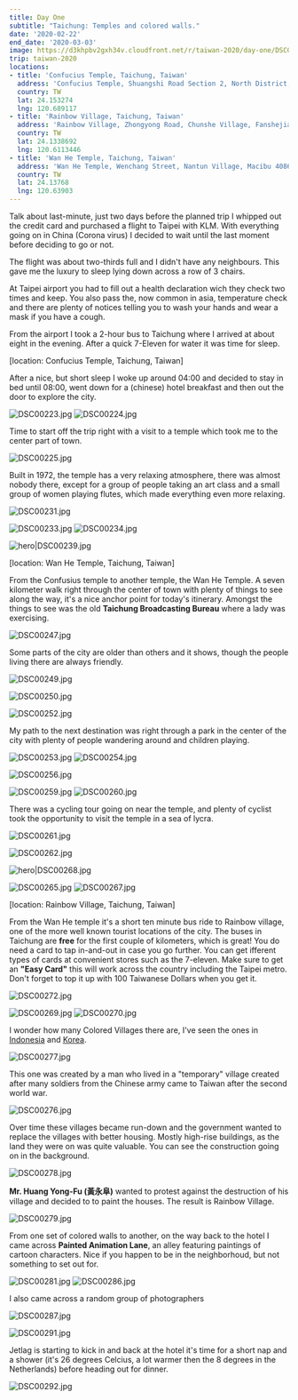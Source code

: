 ```yaml
---
title: Day One
subtitle: "Taichung: Temples and colored walls."
date: '2020-02-22'
end_date: '2020-03-03'
image: https://d3khpbv2gxh34v.cloudfront.net/r/taiwan-2020/day-one/DSC00276.jpg
trip: taiwan-2020
locations:
- title: 'Confucius Temple, Taichung, Taiwan'
  address: 'Confucius Temple, Shuangshi Road Section 2, North District, 404, Taiwan'
  country: TW
  lat: 24.153274
  lng: 120.689117
- title: 'Rainbow Village, Taichung, Taiwan'
  address: 'Rainbow Village, Zhongyong Road, Chunshe Village, Fanshejiao 40859, Taiwan'
  country: TW
  lat: 24.1338692
  lng: 120.6113446
- title: 'Wan He Temple, Taichung, Taiwan'
  address: 'Wan He Temple, Wenchang Street, Nantun Village, Macibu 40863, Taiwan'
  country: TW
  lat: 24.13768
  lng: 120.63903
---
```


Talk about last-minute, just two days before the planned trip I whipped out the credit card and purchased a flight to Taipei with KLM. With everything going on in China (Corona virus) I decided to wait until the last moment before deciding to go or not.

The flight was about two-thirds full and I didn't have any neighbours. This gave me the luxury to sleep lying down across a row of 3 chairs.

At Taipei airport you had to fill out a health declaration wich they check two times and keep. You also pass the, now common in asia, temperature check and there are plenty of notices telling you to wash your hands and wear a mask if you have a cough.

From the airport I took a 2-hour bus to Taichung where I arrived at about eight in the evening. After a quick 7-Eleven for water it was time for sleep.

[location: Confucius Temple, Taichung, Taiwan]

After a nice, but short sleep I woke up around 04:00 and decided to stay in bed until 08:00, went down for a (chinese) hotel breakfast and then out the door to explore the city.

![DSC00223.jpg](https://d3khpbv2gxh34v.cloudfront.net/r/taiwan-2020/day-one/DSC00223.jpg "1.502")
![DSC00224.jpg](https://d3khpbv2gxh34v.cloudfront.net/r/taiwan-2020/day-one/DSC00224.jpg "1.502")

Time to start off the trip right with a visit to a temple which took me to the center part of town.

![DSC00225.jpg](https://d3khpbv2gxh34v.cloudfront.net/r/taiwan-2020/day-one/DSC00225.jpg "1.502")

Built in 1972, the temple has a very relaxing atmosphere, there was almost nobody there, except for a group of people taking an art class and a small group of women playing flutes, which made everything even more relaxing.

![DSC00231.jpg](https://d3khpbv2gxh34v.cloudfront.net/r/taiwan-2020/day-one/DSC00231.jpg "1.502")

![DSC00233.jpg](https://d3khpbv2gxh34v.cloudfront.net/r/taiwan-2020/day-one/DSC00233.jpg "1.502")
![DSC00234.jpg](https://d3khpbv2gxh34v.cloudfront.net/r/taiwan-2020/day-one/DSC00234.jpg "0.666")

![hero|DSC00239.jpg](https://d3khpbv2gxh34v.cloudfront.net/r/taiwan-2020/day-one/DSC00239.jpg "1.502")

[location: Wan He Temple, Taichung, Taiwan]

From the Confusius temple to another temple, the Wan He Temple. A seven kilometer walk right through the center of town with plenty of things to see along the way, it's a nice anchor point for today's itinerary. Amongst the things to see was the old **Taichung Broadcasting Bureau** where a lady was exercising.

![DSC00247.jpg](https://d3khpbv2gxh34v.cloudfront.net/r/taiwan-2020/day-one/DSC00247.jpg "1.502")

Some parts of the city are older than others and it shows, though the people living there are always friendly.

![DSC00249.jpg](https://d3khpbv2gxh34v.cloudfront.net/r/taiwan-2020/day-one/DSC00249.jpg "1.558")

![DSC00250.jpg](https://d3khpbv2gxh34v.cloudfront.net/r/taiwan-2020/day-one/DSC00250.jpg "1.502")

![DSC00252.jpg](https://d3khpbv2gxh34v.cloudfront.net/r/taiwan-2020/day-one/DSC00252.jpg "1.502")

My path to the next destination was right through a park in the center of the city with plenty of people wandering around and children playing.

![DSC00253.jpg](https://d3khpbv2gxh34v.cloudfront.net/r/taiwan-2020/day-one/DSC00253.jpg "1.502")
![DSC00254.jpg](https://d3khpbv2gxh34v.cloudfront.net/r/taiwan-2020/day-one/DSC00254.jpg "1.502")


![DSC00256.jpg](https://d3khpbv2gxh34v.cloudfront.net/r/taiwan-2020/day-one/DSC00256.jpg "1.502")

![DSC00259.jpg](https://d3khpbv2gxh34v.cloudfront.net/r/taiwan-2020/day-one/DSC00259.jpg "0.666")
![DSC00260.jpg](https://d3khpbv2gxh34v.cloudfront.net/r/taiwan-2020/day-one/DSC00260.jpg "0.666")

There was a cycling tour going on near the temple, and plenty of cyclist took the opportunity to visit the temple in a sea of lycra.

![DSC00261.jpg](https://d3khpbv2gxh34v.cloudfront.net/r/taiwan-2020/day-one/DSC00261.jpg "1.502")

![DSC00262.jpg](https://d3khpbv2gxh34v.cloudfront.net/r/taiwan-2020/day-one/DSC00262.jpg "1.502")

![hero|DSC00268.jpg](https://d3khpbv2gxh34v.cloudfront.net/r/taiwan-2020/day-one/DSC00268.jpg "1.437")

![DSC00265.jpg](https://d3khpbv2gxh34v.cloudfront.net/r/taiwan-2020/day-one/DSC00265.jpg "1.812")
![DSC00267.jpg](https://d3khpbv2gxh34v.cloudfront.net/r/taiwan-2020/day-one/DSC00267.jpg "1.502")


[location: Rainbow Village, Taichung, Taiwan]

From the Wan He temple it's a short ten minute bus ride to Rainbow village, one of the more well known tourist locations of the city. The buses in Taichung are **free** for the first couple of kilometers, which is great! You do need a card to tap in-and-out in case you go further. You can get ifferent types of cards at convenient stores such as the 7-eleven. Make sure to get an **"Easy Card"** this will work across the country including the Taipei metro. Don't forget to top it up with 100 Taiwanese Dollars when you get it.

![DSC00272.jpg](https://d3khpbv2gxh34v.cloudfront.net/r/taiwan-2020/day-one/DSC00272.jpg "1.502")

![DSC00269.jpg](https://d3khpbv2gxh34v.cloudfront.net/r/taiwan-2020/day-one/DSC00269.jpg "1.502")
![DSC00270.jpg](https://d3khpbv2gxh34v.cloudfront.net/r/taiwan-2020/day-one/DSC00270.jpg "1.502")


I wonder how many Colored Villages there are, I've seen the ones in [Indonesia](https://matsimitsu.com/trips/asia-2017/day-seventeen/) and [Korea](https://matsimitsu.com/trips/korea-2017/day-seven/).

![DSC00277.jpg](https://d3khpbv2gxh34v.cloudfront.net/r/taiwan-2020/day-one/DSC00277.jpg "1.502")

This one was created by a man who lived in a "temporary" village created after many soldiers from the Chinese army came to Taiwan after the second world war.

![DSC00276.jpg](https://d3khpbv2gxh34v.cloudfront.net/r/taiwan-2020/day-one/DSC00276.jpg "1.502")

Over time these villages became run-down and the government wanted to replace the villages with better housing. Mostly high-rise buildings, as the land they were on was quite valuable. You can see the construction going on in the background.


![DSC00278.jpg](https://d3khpbv2gxh34v.cloudfront.net/r/taiwan-2020/day-one/DSC00278.jpg "1.502")

 **Mr. Huang Yong-Fu (黃永阜)** wanted to protest against the destruction of his village and decided to to paint the houses. The result is Rainbow Village.


![DSC00279.jpg](https://d3khpbv2gxh34v.cloudfront.net/r/taiwan-2020/day-one/DSC00279.jpg "1.502")

From one set of colored walls to another, on the way back to the hotel I came across **Painted Animation Lane**, an alley featuring paintings of cartoon characters. Nice if you happen to be in the neighborhoud, but not something to set out for.

![DSC00281.jpg](https://d3khpbv2gxh34v.cloudfront.net/r/taiwan-2020/day-one/DSC00281.jpg "0.666")
![DSC00286.jpg](https://d3khpbv2gxh34v.cloudfront.net/r/taiwan-2020/day-one/DSC00286.jpg "1.502")

I also came across a random group of photographers

![DSC00287.jpg](https://d3khpbv2gxh34v.cloudfront.net/r/taiwan-2020/day-one/DSC00287.jpg "1.502")

![DSC00291.jpg](https://d3khpbv2gxh34v.cloudfront.net/r/taiwan-2020/day-one/DSC00291.jpg "1.244")

Jetlag is starting to kick in and back at the hotel it's time for a short nap and a shower (it's 26 degrees Celcius, a lot warmer then the 8 degrees in the Netherlands) before heading out for dinner.

![DSC00292.jpg](https://d3khpbv2gxh34v.cloudfront.net/r/taiwan-2020/day-one/DSC00292.jpg "1.502")
